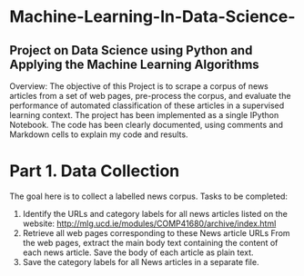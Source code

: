 # Machine-Learning-In-Data-Science-
## Project on Data Science using Python and Applying the Machine Learning Algorithms 

Overview: 
The objective of this Project is to scrape a corpus of news articles from a set of web pages, pre-process the corpus, and evaluate the performance of automated classification of these articles in a supervised learning context. The project has been implemented as a single IPython Notebook. The code has been clearly documented, using comments and Markdown cells to explain my code and results.

# Part 1. Data Collection 
  
 The goal here is to collect a labelled news corpus. Tasks to be completed: 
  1. Identify the URLs and category labels for all news articles listed on the website:                  http://mlg.ucd.ie/modules/COMP41680/archive/index.html 
  2. Retrieve all web pages corresponding to these News article URLs From the web pages, extract
  the main body text containing the content of each news article. Save the body of each article as plain text. 
  3. Save the category labels for all News articles in a separate file. 
